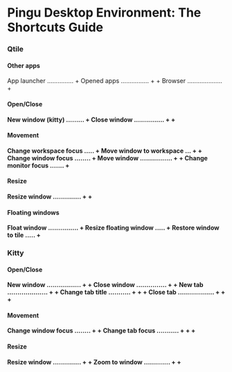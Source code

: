 # Pingu Desktop Environment: The Shortcuts Guide

### Qtile
#### Other apps
App launcher ............... <ctrl> + <m>
Opened apps ................ <ctrl> + <shift> + <m>
Browser .................... <ctrl> + <b>
#### Open/Close
New window (kitty) ......... <ctrl> + <enter>
Close window ............... <ctrl> + <alt> + <w>
#### Movement
Change workspace focus ..... <ctrl> + <number-keys>
Move window to workspace ... <ctrl> + <shift> + <number-keys>
Change window focus ........ <ctrl> + <arrow-keys>
Move window ................ <ctrl> + <shift> + <arrow-keys>
Change monitor focus ....... <ctrl> + <tab>
#### Resize
Resize window .............. <ctrl> + <alt> + <arrow-keys>
#### Floating windows
Float window ............... <mod> + <left-mouse>
Resize floating window ..... <mod> + <right-mouse>
Restore window to tile ..... <mod> + <f>

### Kitty
#### Open/Close
New window ................. <ctrl> + <shift> + <enter>
Close window ............... <ctrl> + <shift> + <w>
New tab .................... <ctrl> + <shift> + <t>
Change tab title ........... <ctrl> + <shift> + <alt> + <t>
Close tab .................. <ctrl> + <shift> + <alt> + <w>
#### Movement
Change window focus ........ <ctrl> + <shift> + <arrow-keys>
Change tab focus ........... <ctrl> + <shift> + <alt> + <arrow-keys>
#### Resize
Resize window .............. <ctrl> + <shift> + <r>
Zoom to window ............. <ctrl> + <shift> + <z>
